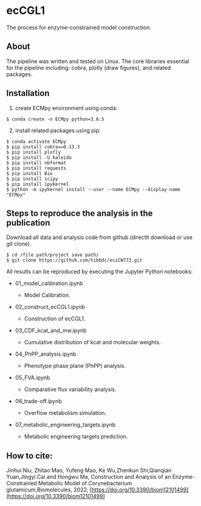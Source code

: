 # ecCGL1

The process for enzyme-constrained model construction.

## About

The pipeline was written and tested on Linux. The core libraries essential for the pipeline including: cobra, plotly (draw figures), and related packages.

## Installation

1. create ECMpy environment using conda:

```shell
$ conda create -n ECMpy python=3.6.5
```

2. install related packages using pip:

```shell
$ conda activate ECMpy
$ pip install cobra==0.13.3
$ pip install plotly
$ pip install -U kaleido
$ pip install nbformat
$ pip install requests
$ pip install Bio
$ pip install scipy
$ pip install ipykernel
$ python -m ipykernel install --user --name ECMpy --display-name "ECMpy"
```

## Steps to reproduce the analysis in the publication

Download all data and analysis code from github (directlt download or use git clone).

```shell
$ cd /file path/project save path/
$ git clone https://github.com/tibbdc/eciCW773.git
```

 All results can be reproduced by executing the Jupyter Python notebooks:

+ 01_model_calibration.ipynb

  + Model Calibration.
+ 02_construct_ecCGL1.ipynb

  + Construction of ecCGL1.
+ 03_CDF_kcat_and_mw.ipynb

  + Cumulative distribution of kcat and molecular weights.
+ 04_PhPP_analysis.ipynb

  + Phenotype phase plane (PhPP) analysis.
+ 05_FVA.ipynb

  + Comparative flux variability analysis.
+ 06_trade-off.ipynb

  + Overflow metabolism simulation.
+ 07_metabolic_engineering_targets.ipynb

  + Metabolic engineering targets prediction.

## How to cite:

Jinhui Niu, Zhitao Mao, Yufeng Mao, Ke Wu,Zhenkun Shi,Qianqian Yuan,Jingyi Cai and Hongwu Ma, Construction and Analysis of an Enzyme-Constrained Metabolic Model of *C*orynebacterium glutamicum,Biomolecules, 2022; [https://doi.org/10.3390/biom12101499](https://doi.org/10.3390/biom12101499)
